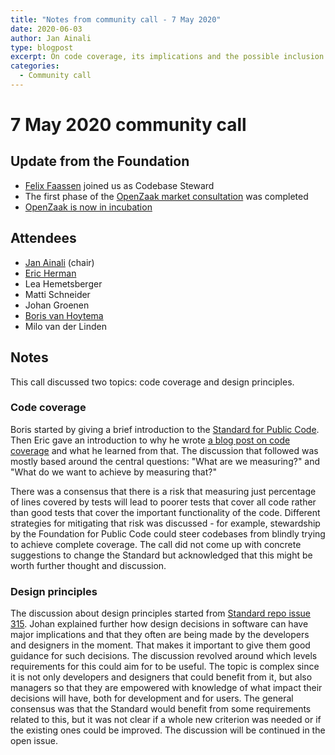 ```yaml
---
title: "Notes from community call - 7 May 2020"
date: 2020-06-03
author: Jan Ainali
type: blogpost
excerpt: On code coverage, its implications and the possible inclusion of design principles.
categories:
  - Community call
---
```


# 7 May 2020 community call

## Update from the Foundation

* [Felix Faassen](https://web.archive.org/web/20210225192009/https://publiccode.net/who-we-are/team/felix-faassen.html) joined us as Codebase Steward
* The first phase of the [OpenZaak market consultation](https://github.com/open-zaak/open-zaak-market-consultation) was completed
* [OpenZaak is now in incubation](https://github.com/open-zaak/open-zaak/pull/565)

## Attendees

* [Jan Ainali](https://publiccode.net/team/jan-ainali.html) (chair)
* [Eric Herman](https://publiccode.net/team/eric-herman.html)
* Lea Hemetsberger
* Matti Schneider
* Johan Groenen
* [Boris van Hoytema](https://publiccode.net/team/boris-van-hoytema.html)
* Milo van der Linden

## Notes

This call discussed two topics: code coverage and design principles.

### Code coverage

Boris started by giving a brief introduction to the [Standard for Public Code](https://standard.publiccode.net/). Then Eric gave an introduction to why he wrote [a blog post on code coverage](https://opensource.com/article/20/4/testing-code-coverage) and what he learned from that. The discussion that followed was mostly based around the central questions: "What are we measuring?" and "What do we want to achieve by measuring that?" 

There was a consensus that there is a risk that measuring just percentage of lines covered by tests will lead to poorer tests that cover all code rather than good tests that cover the important functionality of the code. Different strategies for mitigating that risk was discussed - for example, stewardship by the Foundation for Public Code could steer codebases from blindly trying to achieve complete coverage. The call did not come up with concrete suggestions to change the Standard but acknowledged that this might be worth further thought and discussion.

### Design principles

The discussion about design principles started from [Standard repo issue 315](https://github.com/publiccodenet/standard/issues/315). Johan explained further how design decisions in software can have major implications and that they often are being made by the developers and designers in the moment. That makes it important to give them good guidance for such decisions. The discussion revolved around which levels requirements for this could aim for to be useful. The topic is complex since it is not only developers and designers that could benefit from it, but also managers so that they are empowered with knowledge of what impact their decisions will have, both for development and for users. The general consensus was that the Standard would benefit from some requirements related to this, but it was not clear if a whole new criterion was needed or if the existing ones could be improved. The discussion will be continued in the open issue.
